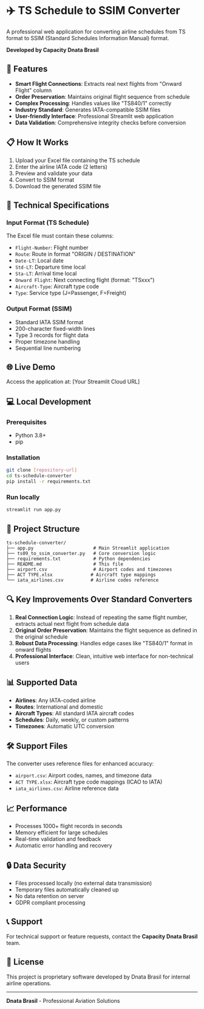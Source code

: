 # ✈️ TS Schedule to SSIM Converter

A professional web application for converting airline schedules from TS format to SSIM (Standard Schedules Information Manual) format.

**Developed by Capacity Dnata Brasil**

## 🚀 Features

- **Smart Flight Connections**: Extracts real next flights from "Onward Flight" column
- **Order Preservation**: Maintains original flight sequence from schedule
- **Complex Processing**: Handles values like "TS840/1" correctly
- **Industry Standard**: Generates IATA-compatible SSIM files
- **User-friendly Interface**: Professional Streamlit web application
- **Data Validation**: Comprehensive integrity checks before conversion

## 📋 How It Works

1. Upload your Excel file containing the TS schedule
2. Enter the airline IATA code (2 letters)
3. Preview and validate your data
4. Convert to SSIM format
5. Download the generated SSIM file

## 🔧 Technical Specifications

### Input Format (TS Schedule)
The Excel file must contain these columns:
- `Flight-Number`: Flight number
- `Route`: Route in format "ORIGIN / DESTINATION"
- `Date-LT`: Local date
- `Std-LT`: Departure time local
- `Sta-LT`: Arrival time local
- `Onward Flight`: Next connecting flight (format: "TSxxx")
- `Aircraft-Type`: Aircraft type code
- `Type`: Service type (J=Passenger, F=Freight)

### Output Format (SSIM)
- Standard IATA SSIM format
- 200-character fixed-width lines
- Type 3 records for flight data
- Proper timezone handling
- Sequential line numbering

## 🌐 Live Demo

Access the application at: [Your Streamlit Cloud URL]

## 💻 Local Development

### Prerequisites
- Python 3.8+
- pip

### Installation
```bash
git clone [repository-url]
cd ts-schedule-converter
pip install -r requirements.txt
```

### Run locally
```bash
streamlit run app.py
```

## 📁 Project Structure

```
ts-schedule-converter/
├── app.py                      # Main Streamlit application
├── ts09_to_ssim_converter.py   # Core conversion logic
├── requirements.txt            # Python dependencies
├── README.md                   # This file
├── airport.csv                 # Airport codes and timezones
├── ACT TYPE.xlsx              # Aircraft type mappings
└── iata_airlines.csv          # Airline codes reference
```

## 🔍 Key Improvements Over Standard Converters

1. **Real Connection Logic**: Instead of repeating the same flight number, extracts actual next flight from schedule data
2. **Original Order Preservation**: Maintains the flight sequence as defined in the original schedule
3. **Robust Data Processing**: Handles edge cases like "TS840/1" format in onward flights
4. **Professional Interface**: Clean, intuitive web interface for non-technical users

## 📊 Supported Data

- **Airlines**: Any IATA-coded airline
- **Routes**: International and domestic
- **Aircraft Types**: All standard IATA aircraft codes
- **Schedules**: Daily, weekly, or custom patterns
- **Timezones**: Automatic UTC conversion

## 🛠️ Support Files

The converter uses reference files for enhanced accuracy:
- `airport.csv`: Airport codes, names, and timezone data
- `ACT TYPE.xlsx`: Aircraft type code mappings (ICAO to IATA)
- `iata_airlines.csv`: Airline reference data

## 📈 Performance

- Processes 1000+ flight records in seconds
- Memory efficient for large schedules
- Real-time validation and feedback
- Automatic error handling and recovery

## 🔒 Data Security

- Files processed locally (no external data transmission)
- Temporary files automatically cleaned up
- No data retention on server
- GDPR compliant processing

## 📞 Support

For technical support or feature requests, contact the **Capacity Dnata Brasil** team.

## 📄 License

This project is proprietary software developed by Dnata Brasil for internal airline operations.

---

**Dnata Brasil** - Professional Aviation Solutions